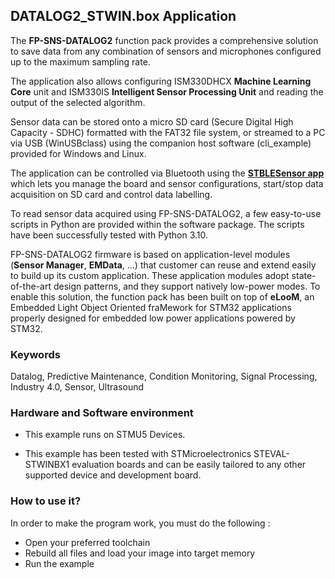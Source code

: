 ## __DATALOG2_STWIN.box Application__

The **FP-SNS-DATALOG2** function pack provides a comprehensive solution to save data from any combination of sensors and
microphones configured up to the maximum sampling rate.
 
The application also allows configuring ISM330DHCX  **Machine Learning Core** unit and ISM330IS **Intelligent Sensor Processing Unit** and reading the output of the 
selected algorithm.

Sensor data can be stored onto a micro SD card (Secure Digital High Capacity - SDHC) formatted with the FAT32
file system, or streamed to a PC via USB (WinUSBclass) using the companion host software (cli_example) provided
for Windows and Linux.

The application can be controlled via Bluetooth using the [**STBLESensor app**](https://www.st.com/en/embedded-software/stblesensor.html)
which lets you manage the board and sensor configurations, start/stop data acquisition on SD card and control 
data labelling.

To read sensor data acquired using FP-SNS-DATALOG2, a few easy-to-use scripts in Python are provided
within the software package. The scripts have been successfully tested with Python 3.10.

FP-SNS-DATALOG2 firmware is based on application-level modules (**Sensor Manager**, **EMData**, …) that 
customer can reuse and extend easily to build up its custom application.
These application modules adopt state-of-the-art design patterns, and they support natively low-power modes.
To enable this solution, the function pack has been built on top of **eLooM**, an Embedded Light Object Oriented fraMework 
for STM32 applications properly designed for embedded low power applications powered by STM32.


### __Keywords__

Datalog, Predictive Maintenance, Condition Monitoring, Signal Processing, Industry 4.0, Sensor, Ultrasound


### __Hardware and Software environment__

  - This example runs on STMU5 Devices.

  - This example has been tested with STMicroelectronics STEVAL-STWINBX1
    evaluation boards and can be easily tailored to any other supported
    device and development board. 


### __How to use it?__

In order to make the program work, you must do the following :
 - Open your preferred toolchain
 - Rebuild all files and load your image into target memory
 - Run the example

